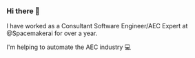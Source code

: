 ### Hi there 👋

I have worked as a Consultant Software Engineer/AEC Expert at @Spacemakerai for over a year.

I'm helping to automate the AEC industry 💻
